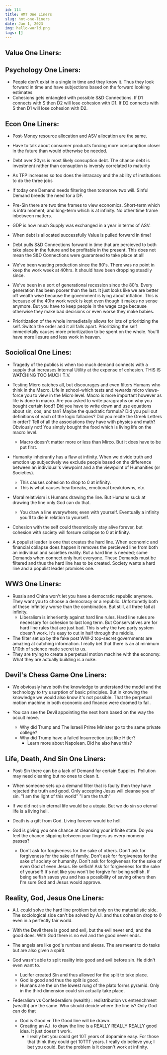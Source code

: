```yaml
---
id: 114
title: HMT One Liners
slug: hmt-one-liners
date: Jan 1, 2023
img: hello-world.png
tags: []
---
```


## Value One Liners:

## Psychology One Liners:
* People don't exist in a single in time and they know it. Thus they look forward in time and have subjections based on the forward looking estimates
* Cohesions gets entangled with possible S&D Connections. If D1 connects with S then D2 will lose cohesion with D1. If D2 connects with S then D1 will lose cohesion with D2.

## Econ One Liners:
* Post-Money resource allocation and ASV allocation are the same.
* Have to talk about consumer products forcing more consumption closer in the future than would otherwise be needed.
* Debt over 20yrs is most likely consuption debt. The chance debt is investment rather than consuption is inversly correlated to maturity
* As TFP increases so too does the intracacy and the ability of institutions to do the three jobs
* If today one Demand needs filtering then tomorrow two will. Sinful Demand breeds the need for a DF.
* Pre-Sin there are two time frames to view economics. Short-term which is intra moment; and long-term which is at infinity. No other time frame inbetween matters.
* GDP is how much Supply was exchanged in a year in terms of ASV.
* When debt is allocated successfully Value is pulled forward in time!

* Debt pulls S&D Connections forward in time that are percieved to both take place in the future and be profitable in the present. This does not mean the S&D Connections were guaranteed to take place at all!

* We've been wasting production since the 80's. There was no point in keep the work week at 40hrs. It should have been dropping steadily since.
* We've been in a sort of generational recession since the 80's. Every generation has been poorer than the last. It just looks like we are better off wealth wise because the government is lying about inflation. This is because of the 40hr work week is kept even though it makes no sense anymore. But you have to keep people in the wage cage because otherwise they make bad decisions or even worse they make babies. 

* Prioritization of the whole immedietally allows for lots of prioritizing the self. Switch the order and it all falls apart. Prioritizing the self immedietally causes more prioritization to be spent on the whole. You'll have more liesure and less work in heaven.

## Sociolical One Lines:
* Tragedy of the publics is when too much demand connects with a supply that increases Internal Utility at the expense of cohesion. THIS IS WATCHING TOO MUCH T.V.

* Testing Micro catches all, but discourages and even filters Humans who think in the Macro. Life in school-which tests and rewards micro views-force you to view in the Micro level. Macro is more important however as life is done in macro. Are you asked to write paragraphs on why you bought certain food? Did you have to write down and use equations about sin, cos, and tan? Maybe the quadratic formula? Did you pull out definitions of each of the logic fallacies? Did you recite the Greek Letters in order? Tell of all the associations they have with physics and math? Obviously not! You simply bought the food which is living life on the macro level.
  * Macro doesn't matter more or less than Mirco. But it does have to be put first.

* Humanity inheirantly has a flaw at infinity. When we divide truth and emotion up subjectively we exclude people based on the difference between an individual's viewpoint and a the viewpoint of Humanities (or Societies). 
  * This causes cohesion to drop to 0 at infinity.
  * This is what causes heartbreaks, emotional breakdowns, etc.

* Moral relativism is Humans drawing the line. But Humans suck at drawing the line only God can do that.
  * You draw a line everywhere; even with yourself. Eventually a infinity you'll to die in relation to yourself.

* Cohesion with the self could theoretically stay alive forever, but cohesion with society will forsure collapse to 0 at infinity.

* A populist leader is one that creates the hard line. When economic and financial collapse does happen it removes the percieved line from both an individual and societies reality. But a hard line is needed; some Demands when connect only hurt everyone. These Demands must be filtered and thus the hard line has to be created. Society wants a hard line and a populist leader promises one.

## WW3 One Liners:
* Russia and China won't let you have a democratic republic anymore. They want you to choose a democracy or a republic. Unfortunetly both of these infinitely worse than the 
  combination. But still, all three fail at infinity.
  * Liberalism is inheriently against hard line rules. Hard line rules are necessary for cohesion to last long term. But Conservatives are for hard line rules that are just bad. This 
    is why the two party system doesn't work. It's easy to cut in half through the middle.
* The filter set up by the fake post WW-2 top-secret governments are amazing at catching information. I really bet that there is an at minimum 1/10th of science made secret to us.
* They are trying to create a perpetual motion machine with the economy. What they are actually building is a nuke.

## Devil's Chess Game One Liners:
* We obviously have both the knowledge to understand the model and the technology to try usurption of basic principles. But in knowing the knowledge we would also know it's not possible. That the perpetual motion machine in both economic and finance were doomed to fail.

* You can see the Devil appointing the next horn based on the way the occult move. 
  * Why did Trump and The Israeli Prime Minister go to the same private college?
  * Why did Trump have a failed Insurrection just like Hitler?
    * Learn more about Napolean. Did he also have this?

## Life, Death, And Sin One Liners:
* Post-Sin there can be a lack of Demand for certain Supplies. Pollution may need cleaning but no ones to clean it.

* When someone sets up a demand filter that is faulty then they have rejected the truth and good. Only accepting Jesus will cleanse you of sin. "I am the light of this world" "I am the truth"

* If we did not sin eternal life would be a utopia. But we do sin so eternal life is a living hell.
* Death is a gift from God. Living forever would be hell.


* God is giving you one chance at cleansing your infinite state. Do you feel the chance slipping between your fingers as every momeny passes?
  * Don't ask for forgiveness for the sake of others. Don't ask for forgiveness for the sake of family. Don't ask for forgiveness for the sake of society or humanity. 
  Don't ask for forgiveness for the sake of even God of even Jesus. Be selfish! Ask for forgiveness for the sake of yourself! It's not like you won't be forgive for being selfish. If being selfish saves you and has a possibility of saving others then I'm sure God and Jesus would approve.

## Reality, God, Jesus One Liners:
* A.I. could solve the hard line problem but only on the materialistic side. The sociological side can't be solved by A.I. and thus cohesion drop to 0 even in a perfectly fair world.
* With the Devil there is good and evil, but the evil never end; and the good does. With God there is no evil and the good never ends.
* The angels are like god's rumbas and alexas. The are meant to do tasks but are also given a spirit.

* God wasn't able to split reality into good and evil before sin. He didn't even want to. 
  * Lucifer created Sin and thus allowed for the split to take place.
  * God is good and thus the split is good.
  * Humans are the on the lowest rung of the plato forms pyramid. Only in the third dimension could sin actually take place.

* Federalism vs Confederalism (wealth) : redistribution vs entrenchment (wealth) are the same. Who should decide where the line is? Only God can do that
  * God is Good => The Good line will be drawn.
  * Creating an A.I. to draw the line is a REALLY REALLY REALLY good idea. It just doesn't work.
    * I really bet you could get 10T years of dopamine easy. For those that think they could get 10TTT years. I really do believe you; I bet you could. But the problem is it doesn't work at infinity.
